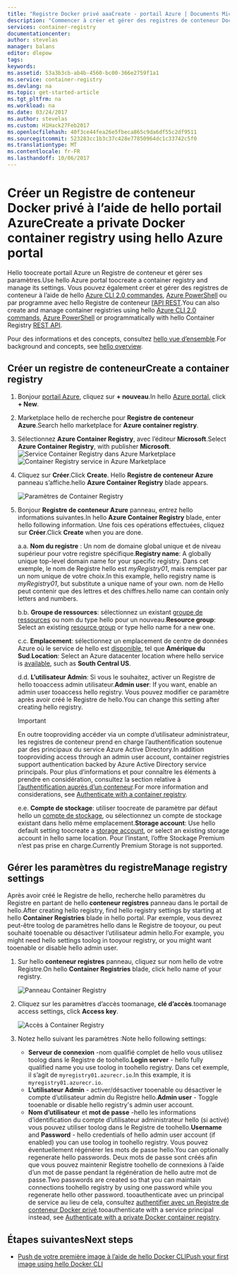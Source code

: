 ```yaml
---
title: "Registre Docker privé aaaCreate - portail Azure | Documents Microsoft"
description: "Commencer à créer et gérer des registres de conteneur Docker privés avec hello portail Azure"
services: container-registry
documentationcenter: 
author: stevelas
manager: balans
editor: dlepow
tags: 
keywords: 
ms.assetid: 53a3b3cb-ab4b-4560-bc00-366e2759f1a1
ms.service: container-registry
ms.devlang: na
ms.topic: get-started-article
ms.tgt_pltfrm: na
ms.workload: na
ms.date: 03/24/2017
ms.author: stevelas
ms.custom: H1Hack27Feb2017
ms.openlocfilehash: 40f3ce44fea26e5fbeca865c9da6df55c2df9511
ms.sourcegitcommit: 523283cc1b3c37c428e77850964dc1c33742c5f0
ms.translationtype: MT
ms.contentlocale: fr-FR
ms.lasthandoff: 10/06/2017
---
```

# <a name="create-a-private-docker-container-registry-using-hello-azure-portal"></a><span data-ttu-id="4f095-103">Créer un Registre de conteneur Docker privé à l’aide de hello portail Azure</span><span class="sxs-lookup"><span data-stu-id="4f095-103">Create a private Docker container registry using hello Azure portal</span></span>
<span data-ttu-id="4f095-104">Hello toocreate portail Azure un Registre de conteneur et gérer ses paramètres.</span><span class="sxs-lookup"><span data-stu-id="4f095-104">Use hello Azure portal toocreate a container registry and manage its settings.</span></span> <span data-ttu-id="4f095-105">Vous pouvez également créer et gérer des registres de conteneur à l’aide de hello [Azure CLI 2.0 commandes](container-registry-get-started-azure-cli.md), [Azure PowerShell](container-registry-get-started-powershell.md) ou par programme avec hello Registre de conteneur [l’API REST](https://go.microsoft.com/fwlink/p/?linkid=834376).</span><span class="sxs-lookup"><span data-stu-id="4f095-105">You can also create and manage container registries using hello [Azure CLI 2.0 commands](container-registry-get-started-azure-cli.md), [Azure PowerShell](container-registry-get-started-powershell.md) or programmatically with hello Container Registry [REST API](https://go.microsoft.com/fwlink/p/?linkid=834376).</span></span>

<span data-ttu-id="4f095-106">Pour des informations et des concepts, consultez [hello vue d’ensemble](container-registry-intro.md).</span><span class="sxs-lookup"><span data-stu-id="4f095-106">For background and concepts, see [hello overview](container-registry-intro.md).</span></span>

## <a name="create-a-container-registry"></a><span data-ttu-id="4f095-107">Créer un registre de conteneur</span><span class="sxs-lookup"><span data-stu-id="4f095-107">Create a container registry</span></span>
1. <span data-ttu-id="4f095-108">Bonjour [portail Azure](https://portal.azure.com), cliquez sur **+ nouveau**.</span><span class="sxs-lookup"><span data-stu-id="4f095-108">In hello [Azure portal](https://portal.azure.com), click **+ New**.</span></span>
2. <span data-ttu-id="4f095-109">Marketplace hello de recherche pour **Registre de conteneur Azure**.</span><span class="sxs-lookup"><span data-stu-id="4f095-109">Search hello marketplace for **Azure container registry**.</span></span>
3. <span data-ttu-id="4f095-110">Sélectionnez **Azure Container Registry**, avec l’éditeur **Microsoft**.</span><span class="sxs-lookup"><span data-stu-id="4f095-110">Select **Azure Container Registry**, with publisher **Microsoft**.</span></span>
    <span data-ttu-id="4f095-111">![Service Container Registry dans Azure Marketplace](./media/container-registry-get-started-portal/container-registry-marketplace.png)</span><span class="sxs-lookup"><span data-stu-id="4f095-111">![Container Registry service in Azure Marketplace](./media/container-registry-get-started-portal/container-registry-marketplace.png)</span></span>
4. <span data-ttu-id="4f095-112">Cliquez sur **Créer**.</span><span class="sxs-lookup"><span data-stu-id="4f095-112">Click **Create**.</span></span> <span data-ttu-id="4f095-113">Hello **Registre de conteneur Azure** panneau s’affiche.</span><span class="sxs-lookup"><span data-stu-id="4f095-113">hello **Azure Container Registry** blade appears.</span></span>

    ![Paramètres de Container Registry](./media/container-registry-get-started-portal/container-registry-settings.png)
5. <span data-ttu-id="4f095-115">Bonjour **Registre de conteneur Azure** panneau, entrez hello informations suivantes.</span><span class="sxs-lookup"><span data-stu-id="4f095-115">In hello **Azure Container Registry** blade, enter hello following information.</span></span> <span data-ttu-id="4f095-116">Une fois ces opérations effectuées, cliquez sur **Créer**.</span><span class="sxs-lookup"><span data-stu-id="4f095-116">Click **Create** when you are done.</span></span>

    <span data-ttu-id="4f095-117">a.</span><span class="sxs-lookup"><span data-stu-id="4f095-117">a.</span></span> <span data-ttu-id="4f095-118">**Nom du registre** : Un nom de domaine global unique et de niveau supérieur pour votre registre spécifique.</span><span class="sxs-lookup"><span data-stu-id="4f095-118">**Registry name**: A globally unique top-level domain name for your specific registry.</span></span> <span data-ttu-id="4f095-119">Dans cet exemple, le nom de Registre hello est *myRegistry01*, mais remplacer par un nom unique de votre choix.</span><span class="sxs-lookup"><span data-stu-id="4f095-119">In this example, hello registry name is *myRegistry01*, but substitute a unique name of your own.</span></span> <span data-ttu-id="4f095-120">nom de Hello peut contenir que des lettres et des chiffres.</span><span class="sxs-lookup"><span data-stu-id="4f095-120">hello name can contain only letters and numbers.</span></span>

    <span data-ttu-id="4f095-121">b.</span><span class="sxs-lookup"><span data-stu-id="4f095-121">b.</span></span> <span data-ttu-id="4f095-122">**Groupe de ressources**: sélectionnez un existant [groupe de ressources](../azure-resource-manager/resource-group-overview.md#resource-groups) ou nom du type hello pour un nouveau.</span><span class="sxs-lookup"><span data-stu-id="4f095-122">**Resource group**: Select an existing [resource group](../azure-resource-manager/resource-group-overview.md#resource-groups) or type hello name for a new one.</span></span>

    <span data-ttu-id="4f095-123">c.</span><span class="sxs-lookup"><span data-stu-id="4f095-123">c.</span></span> <span data-ttu-id="4f095-124">**Emplacement**: sélectionnez un emplacement de centre de données Azure où le service de hello est [disponible](https://azure.microsoft.com/regions/services/), tel que **Amérique du Sud**.</span><span class="sxs-lookup"><span data-stu-id="4f095-124">**Location**: Select an Azure datacenter location where hello service is [available](https://azure.microsoft.com/regions/services/), such as **South Central US**.</span></span>

    <span data-ttu-id="4f095-125">d.</span><span class="sxs-lookup"><span data-stu-id="4f095-125">d.</span></span> <span data-ttu-id="4f095-126">**L’utilisateur Admin**: Si vous le souhaitez, activer un Registre de hello tooaccess admin utilisateur.</span><span class="sxs-lookup"><span data-stu-id="4f095-126">**Admin user**: If you want, enable an admin user tooaccess hello registry.</span></span> <span data-ttu-id="4f095-127">Vous pouvez modifier ce paramètre après avoir créé le Registre de hello.</span><span class="sxs-lookup"><span data-stu-id="4f095-127">You can change this setting after creating hello registry.</span></span>

      > [!IMPORTANT]
      > <span data-ttu-id="4f095-128">En outre tooproviding accéder via un compte d’utilisateur administrateur, les registres de conteneur prend en charge l’authentification soutenue par des principaux du service Azure Active Directory.</span><span class="sxs-lookup"><span data-stu-id="4f095-128">In addition tooproviding access through an admin user account, container registries support authentication backed by Azure Active Directory service principals.</span></span> <span data-ttu-id="4f095-129">Pour plus d’informations et pour connaître les éléments à prendre en considération, consultez la section relative à [l’authentification auprès d’un conteneur](container-registry-authentication.md).</span><span class="sxs-lookup"><span data-stu-id="4f095-129">For more information and considerations, see [Authenticate with a container registry](container-registry-authentication.md).</span></span>
      >

    <span data-ttu-id="4f095-130">e.</span><span class="sxs-lookup"><span data-stu-id="4f095-130">e.</span></span> <span data-ttu-id="4f095-131">**Compte de stockage**: utiliser toocreate de paramètre par défaut hello un [compte de stockage](../storage/common/storage-introduction.md), ou sélectionnez un compte de stockage existant dans hello même emplacement.</span><span class="sxs-lookup"><span data-stu-id="4f095-131">**Storage account**: Use hello default setting toocreate a [storage account](../storage/common/storage-introduction.md), or select an existing storage account in hello same location.</span></span> <span data-ttu-id="4f095-132">Pour l’instant, l’offre Stockage Premium n’est pas prise en charge.</span><span class="sxs-lookup"><span data-stu-id="4f095-132">Currently Premium Storage is not supported.</span></span>

## <a name="manage-registry-settings"></a><span data-ttu-id="4f095-133">Gérer les paramètres du registre</span><span class="sxs-lookup"><span data-stu-id="4f095-133">Manage registry settings</span></span>
<span data-ttu-id="4f095-134">Après avoir créé le Registre de hello, recherche hello paramètres du Registre en partant de hello **conteneur registres** panneau dans le portail de hello.</span><span class="sxs-lookup"><span data-stu-id="4f095-134">After creating hello registry, find hello registry settings by starting at hello **Container Registries** blade in hello portal.</span></span> <span data-ttu-id="4f095-135">Par exemple, vous devrez peut-être toolog de paramètres hello dans le Registre de tooyour, ou peut souhaité tooenable ou désactiver l’utilisateur admin hello.</span><span class="sxs-lookup"><span data-stu-id="4f095-135">For example, you might need hello settings toolog in tooyour registry, or you might want tooenable or disable hello admin user.</span></span>

1. <span data-ttu-id="4f095-136">Sur hello **conteneur registres** panneau, cliquez sur nom hello de votre Registre.</span><span class="sxs-lookup"><span data-stu-id="4f095-136">On hello **Container Registries** blade, click hello name of your registry.</span></span>

    ![Panneau Container Registry](./media/container-registry-get-started-portal/container-registry-blade.png)
2. <span data-ttu-id="4f095-138">Cliquez sur les paramètres d’accès toomanage, **clé d’accès**.</span><span class="sxs-lookup"><span data-stu-id="4f095-138">toomanage access settings, click **Access key**.</span></span>

    ![Accès à Container Registry](./media/container-registry-get-started-portal/container-registry-access.png)
3. <span data-ttu-id="4f095-140">Notez hello suivant les paramètres :</span><span class="sxs-lookup"><span data-stu-id="4f095-140">Note hello following settings:</span></span>

   * <span data-ttu-id="4f095-141">**Serveur de connexion** -nom qualifié complet de hello vous utilisez toolog dans le Registre de toohello.</span><span class="sxs-lookup"><span data-stu-id="4f095-141">**Login server** - hello fully qualified name you use toolog in toohello registry.</span></span> <span data-ttu-id="4f095-142">Dans cet exemple, il s’agit de `myregistry01.azurecr.io`.</span><span class="sxs-lookup"><span data-stu-id="4f095-142">In this example, it is `myregistry01.azurecr.io`.</span></span>
   * <span data-ttu-id="4f095-143">**L’utilisateur Admin** - activer/désactiver tooenable ou désactiver le compte d’utilisateur admin du Registre hello.</span><span class="sxs-lookup"><span data-stu-id="4f095-143">**Admin user** - Toggle tooenable or disable hello registry's admin user account.</span></span>
   * <span data-ttu-id="4f095-144">**Nom d’utilisateur** et **mot de passe** -hello les informations d’identification du compte d’utilisateur administrateur hello (si activé) vous pouvez utiliser toolog dans le Registre de toohello.</span><span class="sxs-lookup"><span data-stu-id="4f095-144">**Username** and **Password** - hello credentials of hello admin user account (if enabled) you can use toolog in toohello registry.</span></span> <span data-ttu-id="4f095-145">Vous pouvez éventuellement régénérer les mots de passe hello.</span><span class="sxs-lookup"><span data-stu-id="4f095-145">You can optionally regenerate hello passwords.</span></span> <span data-ttu-id="4f095-146">Deux mots de passe sont créés afin que vous pouvez maintenir Registre toohello de connexions à l’aide d’un mot de passe pendant la régénération de hello autre mot de passe.</span><span class="sxs-lookup"><span data-stu-id="4f095-146">Two passwords are created so that you can maintain connections toohello registry by using one password while you regenerate hello other password.</span></span> <span data-ttu-id="4f095-147">tooauthenticate avec un principal de service au lieu de cela, consultez [authentifier avec un Registre de conteneur Docker privé](container-registry-authentication.md).</span><span class="sxs-lookup"><span data-stu-id="4f095-147">tooauthenticate with a service principal instead, see [Authenticate with a private Docker container registry](container-registry-authentication.md).</span></span>

## <a name="next-steps"></a><span data-ttu-id="4f095-148">Étapes suivantes</span><span class="sxs-lookup"><span data-stu-id="4f095-148">Next steps</span></span>
* [<span data-ttu-id="4f095-149">Push de votre première image à l’aide de hello Docker CLI</span><span class="sxs-lookup"><span data-stu-id="4f095-149">Push your first image using hello Docker CLI</span></span>](container-registry-get-started-docker-cli.md)
